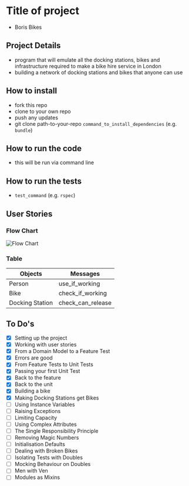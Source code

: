 # Title of project

- Boris Bikes

## Project Details

- program that will emulate all the docking stations, bikes and infrastructure required to make a bike hire service in London
- building a network of docking stations and bikes that anyone can use

## How to install

- fork this repo
- clone to your own repo
- push any updates
- git clone path-to-your-repo
  `command_to_install_dependencies` (e.g. `bundle`)

## How to run the code

- this will be run via command line

## How to run the tests

- `test_command` (e.g. `rspec`)

## User Stories

### Flow Chart

![Flow Chart](https://lucid.app/publicSegments/view/b3c59445-51c6-4573-abd2-0e3e7ef5ab4c/image.png)

### Table

| Objects         | Messages          |
| --------------- | ----------------- |
| Person          | use_if_working    |
| Bike            | check_if_working  |
| Docking Station | check_can_release |

## To Do's

- [x] Setting up the project
- [x] Working with user stories
- [x] From a Domain Model to a Feature Test
- [x] Errors are good
- [x] From Feature Tests to Unit Tests
- [x] Passing your first Unit Test
- [x] Back to the feature
- [x] Back to the unit
- [x] Building a bike
- [x] Making Docking Stations get Bikes
- [ ] Using Instance Variables
- [ ] Raising Exceptions
- [ ] Limiting Capacity
- [ ] Using Complex Attributes
- [ ] The Single Responsibility Principle
- [ ] Removing Magic Numbers
- [ ] Initialisation Defaults
- [ ] Dealing with Broken Bikes
- [ ] Isolating Tests with Doubles
- [ ] Mocking Behaviour on Doubles
- [ ] Men with Ven
- [ ] Modules as Mixins
